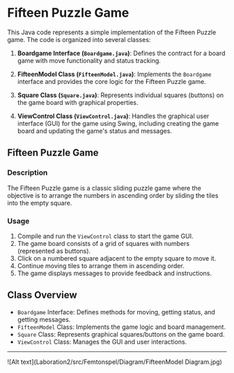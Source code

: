 # Fifteen Puzzle Game

This Java code represents a simple implementation of the Fifteen Puzzle game. The code is organized into several classes:

1. **Boardgame Interface (`Boardgame.java`)**: Defines the contract for a board game with move functionality and status tracking.

2. **FifteenModel Class (`FifteenModel.java`)**: Implements the `Boardgame` interface and provides the core logic for the Fifteen Puzzle game.

3. **Square Class (`Square.java`)**: Represents individual squares (buttons) on the game board with graphical properties.

4. **ViewControl Class (`ViewControl.java`)**: Handles the graphical user interface (GUI) for the game using Swing, including creating the game board and updating the game's status and messages.

## Fifteen Puzzle Game

### Description

The Fifteen Puzzle game is a classic sliding puzzle game where the objective is to arrange the numbers in ascending order by sliding the tiles into the empty square.

### Usage

1. Compile and run the `ViewControl` class to start the game GUI.
2. The game board consists of a grid of squares with numbers (represented as buttons).
3. Click on a numbered square adjacent to the empty square to move it.
4. Continue moving tiles to arrange them in ascending order.
5. The game displays messages to provide feedback and instructions.

## Class Overview

- `Boardgame` Interface: Defines methods for moving, getting status, and getting messages.
- `FifteenModel` Class: Implements the game logic and board management.
- `Square` Class: Represents graphical squares/buttons on the game board.
- `ViewControl` Class: Manages the GUI and user interactions.
---
![Alt text](Laboration2/src/Femtonspel/Diagram/FifteenModel Diagram.jpg)
